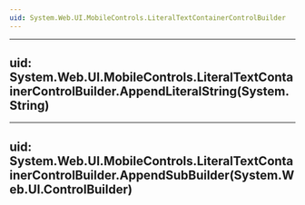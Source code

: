 ```yaml
---
uid: System.Web.UI.MobileControls.LiteralTextContainerControlBuilder
---
```


---
uid: System.Web.UI.MobileControls.LiteralTextContainerControlBuilder.AppendLiteralString(System.String)
---

---
uid: System.Web.UI.MobileControls.LiteralTextContainerControlBuilder.AppendSubBuilder(System.Web.UI.ControlBuilder)
---

